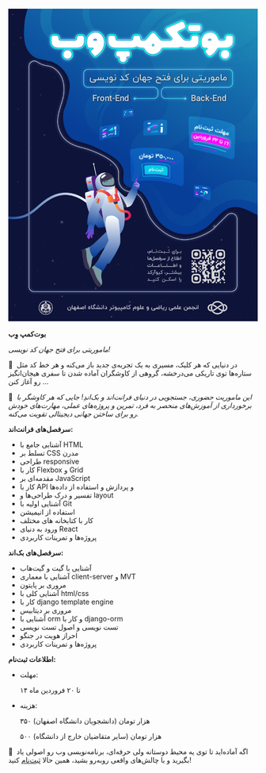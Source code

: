 ![image](web_bootcamp.jpg)


**بوت‌کمپ وِب**


*ماموریتی برای فتح جهان کد نویسی!*


👾  در دنیایی که هر کلیک، مسیری به یک تجربه‌ی جدید باز می‌کنه و هر خط کد مثل ستاره‌ها توی تاریکی می‌درخشه، گروهی از کاوشگران آماده‌‌ شدن تا سفری هیجان‌انگیز رو آغاز کنن ... 


🔹  *این ماموریت حضوری، جستجویی در دنیای فرانت‌اند و بک‌اندِ! جایی که هر کاوشگر با برخورداری از آموزش‌های منحصر به فرد، تمرین و پروژه‌های عملی، مهارت‌های خودش رو برای ساختن جهانی دیجیتالی تقویت می‌کنه.*


**سرفصل‌های فرانت‌اند:**


- آشنایی جامع با HTML
- تسلط  بر CSS مدرن
- طراحی responsive
- کار با Flexbox و Grid
- مقدمه‌ای بر JavaScript
- کار با API و پردازش و استفاده از داده‌ها
- تفسیر و درک طراحی‌ها و layout
- آشنایی اولیه با Git
- استفاده از انیمیشن
- کار با کتابخانه های مختلف
- ورود به دنیای React
- پروژه‌ها و تمرینات کاربردی


**سرفصل‌های بک‌اند:**


- آشنایی با گیت و گیت‌هاب
- آشنایی با معماری client-server و MVT
- مروری بر پایتون
- آشنایی کلی با html/css
- کار با django template engine
- مروری بر دیتابیس
-  آشنایی با orm و کار با django-orm
- تست نویسی و اصول تست نویسی
- احراز هویت در جنگو
- پروژه‌ها و تمرینات کاربردی


**اطلاعات ثبت‌نام:**


- مهلت:

  
    ۱۴ تا ۲۰ فروردین ماه

  
- هزینه:

  
    ۳۵۰ هزار تومان (دانشجویان دانشگاه اصفهان)

  
    ۵۰۰ هزار تومان (سایر متقاضیان خارج از دانشگاه)


👾  اگه آماده‌اید تا توی یه محیط دوستانه ولی حرفه‌ای، برنامه‌نویسی وب رو اصولی یاد بگیرید و با چالش‌های واقعی روبه‌رو بشید، همین حالا [ثبت‌نام](https://app.epoll.ir/61996050) کنید! 
